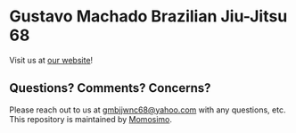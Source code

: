 # Gustavo Machado Brazilian Jiu-Jitsu 68

Visit us at [our website](http://www.gmbjjwnc68.com)!

## Questions? Comments? Concerns?

Please reach out to us at gmbjjwnc68@yahoo.com with any questions, etc. This repository is maintained by [Momosimo](https://github.com/Momosimo).
